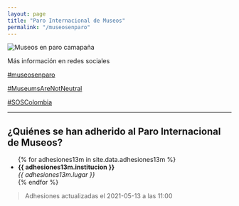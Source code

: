 ```yaml
---
layout: page
title: "Paro Internacional de Museos"
permalink: "/museosenparo"
---
```


![Museos en paro camapaña](https://pbs.twimg.com/media/E1H5vfTXIAQ6pZG?format=jpg&name=small)

Más información en redes sociales

[#museosenparo](https://twitter.com/hashtag/museosenparo)

[#MuseumsAreNotNeutral](https://twitter.com/hashtag/MuseumsAreNotNeutral)

[#SOSColombia](https://twitter.com/hashtag/SOSColombia)


***

## ¿Quiénes se han adherido al Paro Internacional de Museos?

<ul>
{% for adhesiones13m in site.data.adhesiones13m %}
    <li>
        <b>{{ adhesiones13m.institucion }}</b> <br>
        <i>{{ adhesiones13m.lugar }}</i>
    </li>
{% endfor %}
</ul>

>Adhesiones actualizadas el 2021-05-13 a las 11:00
